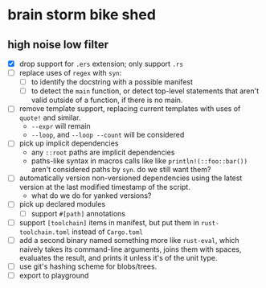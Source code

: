 # brain storm bike shed

## high noise low filter

- [x] drop support for `.ers` extension; only support `.rs`
- [ ] replace uses of `regex` with `syn`:
  - [ ] to identify the docstring with a possible manifest
  - [ ] to detect the `main` function, or detect top-level statements that
        aren't valid outside of a function, if there is no main.
- [ ] remove template support, replacing current templates with uses of `quote!`
      and similar.
  - `--expr` will remain
  - `--loop`, and `--loop --count` will be considered
- [ ] pick up implicit dependencies
  - any `::root` paths are implicit dependencies
  - paths-like syntax in macros calls like like `println!(::foo::bar())` aren't
    considered paths by `syn`. do we still want them?
- [ ] automatically version non-versioned dependencies using the latest version
      at the last modified timestamp of the script.
  - what do we do for yanked versions?
- [ ] pick up declared modules
  - [ ] support `#[path]` annotations
- [ ] support `[toolchain]` items in manifest, but put them in
      `rust-toolchain.toml` instead of `Cargo.toml`
- [ ] add a second binary named something more like `rust-eval`, which naively
      takes its command-line arguments, joins them with spaces, evaluates the
      result, and prints it unless it's of the unit type.
- [ ] use git's hashing scheme for blobs/trees.
- [ ] export to playground
